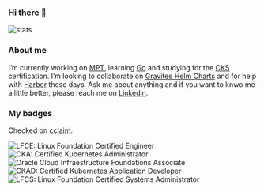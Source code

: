 ### Hi there 👋

<img src="https://github-readme-stats.vercel.app/api?username=thyarles&show_icons=true&theme=dark&count_private=true%22" alt="stats">

### About me

I’m currently working on [MPT](https://mpt.mpt.br), learning [Go](https://golang.org/) and studying for the [CKS](https://www.youracclaim.com/org/the-linux-foundation/badge/cks-certified-kubernetes-security-specialist) certification.
I’m looking to collaborate on [Gravitee Helm Charts](https://github.com/gravitee-io/helm-charts) and for help with [Harbor](https://github.com/goharbor/harbor) these days.
Ask me about anything and if you want to knwo me a little better, please reach me on [Linkedin](https://www.linkedin.com/in/thyarles).

### My badges

Checked on [cclaim](https://www.youracclaim.com/users/thyarles/badges).

<img src="https://images.youracclaim.com/size/112x112/images/3f0fcb06-af9b-49e3-a892-24bd915fee76/Training_Badges_LFCE.png" alt="LFCE: Linux Foundation Certified Engineer">  <img src="https://images.youracclaim.com/size/128x128/images/8b8ed108-e77d-4396-ac59-2504583b9d54/cka_from_cncfsite__281_29.png" alt="CKA: Certified Kubernetes Administrator">  <img src="https://images.youracclaim.com/size/128x128/images/697cf123-74b0-4356-9055-9973471d26d6/03_Oracle_Cloud_Infrastructure_Foundations_Associate.png" alt="Oracle Cloud Infraestructure Foundations Associate">  <img src="https://images.youracclaim.com/size/128x128/images/f88d800c-5261-45c6-9515-0458e31c3e16/ckad_from_cncfsite.png" alt="CKAD: Certified Kubernetes Application Developer">  <img src="https://images.youracclaim.com/size/128x128/images/1e6611ca-8afe-4ecc-ad4d-305fba52ee7e/1_LFCS-600x600.png" alt="LFCS: Linux Foundation Certified Systems Administrator">
